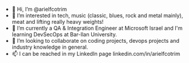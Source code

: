 - 👋 Hi, I’m @arielfcotrim
- 👀 I’m interested in tech, music (classic, blues, rock and metal mainly), meat and lifting really heavy weights!
- 🌱 I’m currently a QA & Integration Engineer at Microsoft Israel and I'm learning DevSecOps at Bar-Ilan University. 
- 💞️ I’m looking to collaborate on coding projects, devops projects and industry knowledge in general.
- 📫 I can be reached in my LinkedIn page linkedin.com/in/arielfcotrim

<!---
arielfcotrim/arielfcotrim is a ✨ special ✨ repository because its `README.md` (this file) appears on your GitHub profile.
You can click the Preview link to take a look at your changes.
--->
